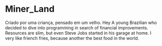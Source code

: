 # Miner_Land
Criado por uma criança, pensado em um velho.
Hey
A young Brazilian who decided to dive into programming in search of financial improvements. Resources are slim, but even Steve Jobs started in his garage at home.
I  very like friench fries, because another the best food in the world.
